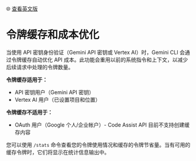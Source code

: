 🌐 [查看英文版](../../../../docs/cli/token-caching.md)

# 令牌缓存和成本优化

当使用 API 密钥身份验证（Gemini API 密钥或 Vertex AI）时，Gemini CLI 会通过令牌缓存自动优化 API 成本。此功能会重用以前的系统指令和上下文，以减少后续请求中处理的令牌数量。

**令牌缓存适用于：**

- API 密钥用户（Gemini API 密钥）
- Vertex AI 用户（已设置项目和位置）

**令牌缓存不适用于：**

- OAuth 用户（Google 个人/企业帐户）- Code Assist API 目前不支持创建缓存内容

您可以使用 `/stats` 命令查看您的令牌使用情况和缓存的令牌节省量。当有可用的缓存令牌时，它们将显示在统计信息输出中。